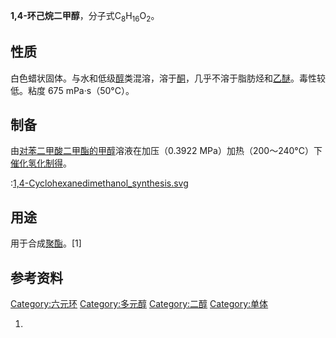 **1,4-环己烷二甲醇**，分子式C<sub>8</sub>H<sub>16</sub>O<sub>2</sub>。

## 性质

白色蜡状固体。与水和低级[醇](../Page/醇.md "wikilink")类混溶，溶于[酮](../Page/酮.md "wikilink")，几乎不溶于脂肪烃和[乙醚](../Page/乙醚.md "wikilink")。毒性较低。粘度 675 mPa·s（50°C）。

## 制备

由[对苯二甲酸二甲酯的](https://zh.wikipedia.org/wiki/对苯二甲酸二甲酯 "wikilink")[甲醇](../Page/甲醇.md "wikilink")溶液在加压（0.3922 MPa）加热（200～240°C）下[催化氢化制得](https://zh.wikipedia.org/wiki/催化氢化 "wikilink")。


:[1,4-Cyclohexanedimethanol_synthesis.svg](https://zh.wikipedia.org/wiki/File:1,4-Cyclohexanedimethanol_synthesis.svg "fig:1,4-Cyclohexanedimethanol_synthesis.svg")

## 用途

用于合成[聚酯](../Page/聚酯.md "wikilink")。\[1\]

## 参考资料

[Category:六元环](https://zh.wikipedia.org/wiki/Category:六元环 "wikilink") [Category:多元醇](https://zh.wikipedia.org/wiki/Category:多元醇 "wikilink") [Category:二醇](https://zh.wikipedia.org/wiki/Category:二醇 "wikilink") [Category:单体](https://zh.wikipedia.org/wiki/Category:单体 "wikilink")

1.